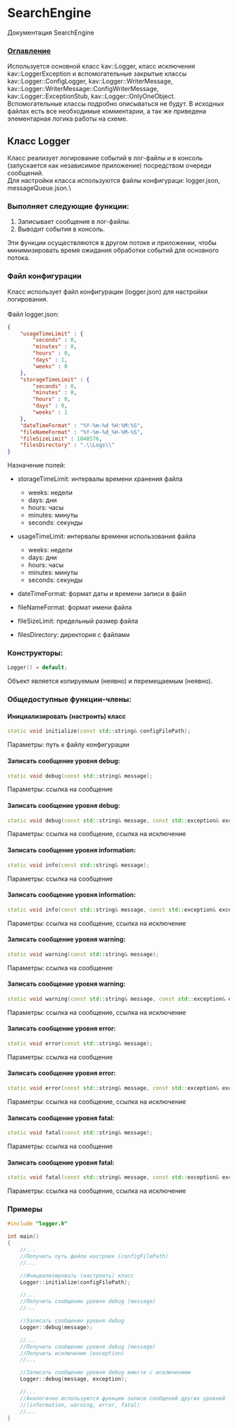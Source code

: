 # SearchEngine
Документация SearchEngine

### [Оглавление](../index.md)

Используется основной класс kav::Logger, класс исключения kav::LoggerException и вспомогательные закрытые классы kav::Logger::ConfigLogger, kav::Logger::WriterMessage, kav::Logger::WriterMessage::ConfigWriterMessage,  kav::Logger::ExceptionStub,  kav::Logger::OnlyOneObject. Вспомогательные классы подробно описываться не будут. В исходных файлах есть все необходимые комментарии, а так же приведена элементарная логика работы на схеме.

## Класс Logger
Класс реализует логирование событий в лог-файлы и в консоль (запускается как независимое приложение) посредством очереди сообщений.\
Для настройки класса используются файлы конфигураци: logger.json, messageQueue.json.\

### Выполняет следующие функции:
1. Записывает сообщения в лог-файлы.
2. Выводит события в консоль.

Эти функции осуществляются в другом потоке и приложении, чтобы минимизировать время ожидания обработки событий для основного потока. 
### Файл конфигурации
Класс использует файл конфигурации (logger.json) для настройки логирования.\
\
Файл logger.json:
```json
{
	"usageTimeLimit" : {
		"seconds" : 0,
		"minutes" : 0,
		"hours" : 0,
		"days" : 1,
		"weeks" : 0
	},
	"storageTimeLimit" : {
		"seconds" : 0,
		"minutes" : 0,
		"hours" : 0,
		"days" : 0,
		"weeks" : 1
	},
	"dateTimeFormat" : "%Y-%m-%d %H:%M:%S",
	"fileNameFormat" : "%Y-%m-%d_%H-%M-%S",
	"fileSizeLimit" : 1048576,
	"filesDirectory" : ".\\Logs\\"
}

```
Назначение полей:
- storageTimeLimit: интервалы времени хранения файла
  - weeks: недели
  - days: дни
  - hours: часы
  - minutes: минуты
  - seconds: секунды
  
- usageTimeLimit: интервалы времени использования файла
  - weeks: недели
  - days: дни
  - hours: часы
  - minutes: минуты
  - seconds: секунды
  
- dateTimeFormat: формат даты и времени записи в файл
- fileNameFormat: формат имени файла
- fileSizeLimit: предельный размер файла
- filesDirectory: директория с файлами
### Конструкторы:
```cpp
Logger() = default;
```
Объект является копируемым (неявно) и перемещаемым (неявно).
### Общедоступные функции-члены:
#### Инициализировать (настроить) класс
```cpp
static void initialize(const std::string& configFilePath);
```
Параметры: путь к файлу конфигурации
#### Записать сообщение уровня debug:
```cpp
static void debug(const std::string& message);
```
Параметры: ссылка на сообщение
#### Записать сообщение уровня debug:
```cpp
static void debug(const std::string& message, const std::exception& exception);
```
Параметры: ссылка на сообщение, ссылка на исключение
#### Записать сообщение уровня information:
```cpp
static void info(const std::string& message);
```
Параметры: ссылка на сообщение
#### Записать сообщение уровня information:
```cpp
static void info(const std::string& message, const std::exception& exception);
```
Параметры: ссылка на сообщение, ссылка на исключение
#### Записать сообщение уровня warning:
```cpp
static void warning(const std::string& message);
```
Параметры: ссылка на сообщение
#### Записать сообщение уровня warning:
```cpp
static void warning(const std::string& message, const std::exception& exception);
```
Параметры: ссылка на сообщение, ссылка на исключение
#### Записать сообщение уровня error:
```cpp
static void error(const std::string& message);
```
Параметры: ссылка на сообщение
#### Записать сообщение уровня error:
```cpp
static void error(const std::string& message, const std::exception& exception);
```
Параметры: ссылка на сообщение, ссылка на исключение
#### Записать сообщение уровня fatal:
```cpp
static void fatal(const std::string& message);
```
Параметры: ссылка на сообщение
#### Записать сообщение уровня fatal:
```cpp
static void fatal(const std::string& message, const std::exception& exception);
```
Параметры: ссылка на сообщение, ссылка на исключение
### Примеры
```cpp
#include "logger.h"

int main()
{
    //...
    //Получить путь файла настроек (configFilePath)
    //...

    //Инициализировать (настроить) класс
    Logger::initialize(configFilePath);

    //...
    //Получить сообщение уровня debug (message)
    //...

    //Записать сообщение уровня debug
    Logger::debug(message);

    //...
    //Получить сообщение уровня debug (message)
    //Получить исключение (exception)
    //...

    //Записать сообщение уровня debug вместе с исключением
    Logger::debug(message, exception);

    //...
    //Аналогично используются функции записи сообщений других уровней
    //(information, warning, error, fatal) 
    //...
}
```

